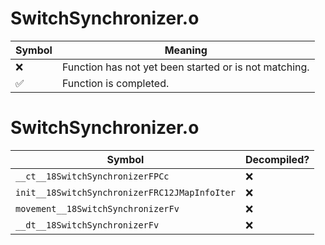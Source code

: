 # SwitchSynchronizer.o
| Symbol | Meaning 
| ------------- | ------------- 
| :x: | Function has not yet been started or is not matching. 
| :white_check_mark: | Function is completed. 


# SwitchSynchronizer.o
| Symbol | Decompiled? |
| ------------- | ------------- |
| `__ct__18SwitchSynchronizerFPCc` | :x: |
| `init__18SwitchSynchronizerFRC12JMapInfoIter` | :x: |
| `movement__18SwitchSynchronizerFv` | :x: |
| `__dt__18SwitchSynchronizerFv` | :x: |
